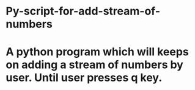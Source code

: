 # Py-script-for-add-stream-of-numbers

# A python program which will keeps on adding a stream of numbers by user. Until user presses q key.
